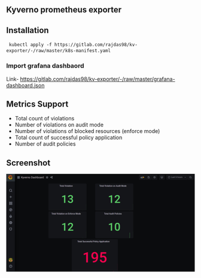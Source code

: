 ## Kyverno prometheus exporter

## Installation

```
 kubectl apply -f https://gitlab.com/rajdas98/kv-exporter/-/raw/master/k8s-manifest.yaml
```

### Import grafana dashbaord
Link- https://gitlab.com/rajdas98/kv-exporter/-/raw/master/grafana-dashboard.json

## Metrics Support
- Total count of violations
- Number of violations on audit mode
- Number of violations of blocked resources (enforce mode)
- Total count of successful policy application
- Number of audit policies

## Screenshot
![IMAGE ALT TEXT](screenshot.png)
